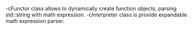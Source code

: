 -cFunctor class allows to dynamically create function objects, parsing std::string with math expression.
-cInterpreter class is provide expandable math expression parser.
